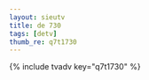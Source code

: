 ```yaml
--- 
layout: sieutv
title: de 730
tags: [detv]
thumb_re: q7t1730
---
```

{% include tvadv key="q7t1730" %} 
